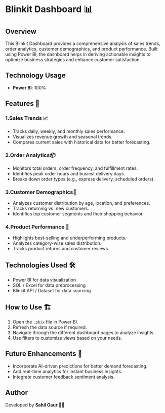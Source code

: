 # Blinkit Dashboard 📊
## Overview
This Blinkit Dashboard provides a comprehensive analysis of sales trends, order analytics, customer demographics, and product performance. Built using Power BI, the dashboard helps in deriving actionable insights to optimize business strategies and enhance customer satisfaction.

## Technology Usage

- **Power BI**: 100%


## Features 🚀
### 1.Sales Trends 📈
- Tracks daily, weekly, and monthly sales performance.
- Visualizes revenue growth and seasonal trends.
- Compares current sales with historical data for better forecasting.

### 2.Order Analytics📦
- Monitors total orders, order frequency, and fulfillment rates.
- Identifies peak order hours and busiest delivery days.
- Breaks down order types (e.g., express delivery, scheduled orders).

### 3.Customer Demographics👥
- Analyzes customer distribution by age, location, and preferences.
- Tracks returning vs. new customers.
- Identifies top customer segments and their shopping behavior.

### 4.Product Performance 🛒
- Highlights best-selling and underperforming products.
- Analyzes category-wise sales distribution.
- Tracks product returns and customer reviews.

## Technologies Used 🛠️
- Power BI for data visualization
- SQL / Excel for data preprocessing
- Blinkit API / Dataset for data sourcing

## How to Use 🏗️
1. Open the `.pbix` file in Power BI.
2. Refresh the data source if required.
3. Navigate through the different dashboard pages to analyze insights.
4. Use filters to customize views based on your needs.

## Future Enhancements 🔮
- Incorporate AI-driven predictions for better demand forecasting.
- Add real-time analytics for instant business insights.
- Integrate customer feedback sentiment analysis.

## Author
Developed by **Sahil Gaur** 🧑‍💻


